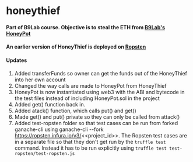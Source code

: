 # honeythief
#### Part of B9Lab course. Objective is to steal the ETH from [B9Lab's HoneyPot](https://ropsten.etherscan.io/address/0x7164292C87269749bc867AEb9159aCA0F296C1dE)
#### An earlier version of HoneyThief is deployed on [Ropsten](https://ropsten.etherscan.io/address/0xe57ec0794de003ae3c71e36bb9f5ac394407744b)
#### Updates
1. Added transferFunds so owner can get the funds out of the HoneyThief into her own account
2. Changed the way calls are made to HoneyPot from HoneyThief
3. HoneyPot is now instantiated using web3 with the ABI and bytecode in the test files instead of including HoneyPot.sol in the project
4. Added get() function back in.
5. Added atack() function, which calls put() and get()
6. Made get() and put() private so they can only be called from attack()
7. Added test-ropsten folder so that test cases can be run from forked ganache-cli using ganache-cli --fork https://ropsten.infura.io/v3/<<project_id>>. The Ropsten test cases are in a separate file so that they don't get run by the `truffle test` command. Instead it has to be run explicitly using `truffle test test-ropsten/test-ropsten.js`
